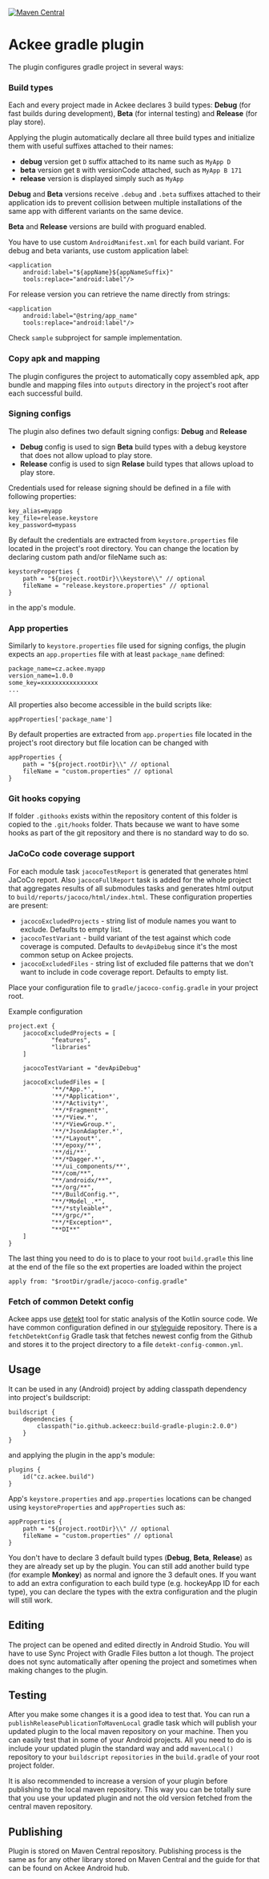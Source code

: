 [ ![Maven Central](https://maven-badges.herokuapp.com/maven-central/io.github.ackeecz/build-gradle-plugin/badge.svg)](https://maven-badges.herokuapp.com/maven-central/io.github.ackeecz/build-gradle-plugin)
# Ackee gradle plugin

The plugin configures gradle project in several ways:

### Build types

Each and every project made in Ackee declares 3 build types:
**Debug** (for fast builds during development),
**Beta** (for internal testing) and
**Release** (for play store).

Applying the plugin automatically declare all three build types and initialize them with useful suffixes attached to
their names:

- **debug** version get `D` suffix attached to its name such as `MyApp D`
- **beta** version get `B` with versionCode attached, such as `MyApp B 171`
- **release** version is displayed simply such as `MyApp`

**Debug** and **Beta** versions receive `.debug` and `.beta` suffixes attached to their application ids to prevent
collision between multiple installations of the same app with different variants on the same device.

**Beta** and **Release** versions are build with proguard enabled.

You have to use custom `AndroidManifest.xml` for each build variant. For debug and beta variants, use custom application
label:

```
<application
    android:label="${appName}${appNameSuffix}"
    tools:replace="android:label"/>
```

For release version you can retrieve the name directly from strings:

```
<application
    android:label="@string/app_name"
    tools:replace="android:label"/>
```

Check `sample` subproject for sample implementation.

### Copy apk and mapping

The plugin configures the project to automatically copy assembled apk, app bundle and mapping files into
`outputs` directory in the project's root after each successful build.

### Signing configs

The plugin also defines two default signing configs: **Debug** and **Release**

- **Debug** config is used to sign **Beta** build types with a debug keystore that does not allow upload to play store.
- **Release** config is used to sign **Relase** build types that allows upload to play store.

Credentials used for release signing should be defined in a file with following properties:

```
key_alias=myapp
key_file=release.keystore
key_password=mypass
```

By default the credentials are extracted from `keystore.properties` file located in the project's root directory. You
can change the location by declaring custom path and/or fileName such as:

```
keystoreProperties {
    path = "${project.rootDir}\\keystore\\" // optional
    fileName = "release.keystore.properties" // optional
}
```

in the app's module.

### App properties

Similarly to `keystore.properties` file used for signing configs, the plugin expects an
`app.properties` file with at least `package_name` defined:

```
package_name=cz.ackee.myapp
version_name=1.0.0
some_key=xxxxxxxxxxxxxxxx
...
```

All properties also become accessible in the build scripts like:

```
appProperties['package_name']
```

By default properties are extracted from `app.properties` file located in the project's root directory but file location
can be changed with

```
appProperties {
    path = "${project.rootDir}\\" // optional
    fileName = "custom.properties" // optional
}
```

### Git hooks copying

If folder `.githooks` exists within the repository content of this folder is copied to the `.git/hooks` folder. Thats
because we want to have some hooks as part of the git repository and there is no standard way to do so.

### JaCoCo code coverage support

For each module task `jacocoTestReport` is generated that generates html JaCoCo report. Also
`jacocoFullReport` task is added for the whole project that aggregates results of all submodules tasks and generates
html output to `build/reports/jacoco/html/index.html`. These configuration properties are present:

- `jacocoExcludedProjects` - string list of module names you want to exclude. Defaults to empty list.
- `jacocoTestVariant` - build variant of the test against which code coverage is computed. Defaults to `devApiDebug`
  since it's the most common setup on Ackee projects.
- `jacocoExcludedFiles` - string list of excluded file patterns that we don't want to include in code coverage report.
  Defaults to empty list.

Place your configuration file to `gradle/jacoco-config.gradle` in your project root.

Example configuration

```
project.ext {
    jacocoExcludedProjects = [
            "features",
            "libraries"
    ]

    jacocoTestVariant = "devApiDebug"

    jacocoExcludedFiles = [
            '**/*App.*',
            '**/*Application*',
            '**/*Activity*',
            '**/*Fragment*',
            '**/*View.*',
            '**/*ViewGroup.*',
            '**/*JsonAdapter.*',
            '**/*Layout*',
            '**/epoxy/**',
            '**/di/**',
            '**/*Dagger.*',
            '**/ui_components/**',
            "**/com/**",
            "**/androidx/**",
            "**/org/**",
            "**/BuildConfig.*",
            "**/*Model_.*",
            "**/*styleable*",
            "**/grpc/*",
            "**/*Exception*",
            "**DI**"
    ]
}
```

The last thing you need to do is to place to your root `build.gradle` this line at the end of the file so the ext
properties are loaded within the project

```
apply from: "$rootDir/gradle/jacoco-config.gradle"
```

### Fetch of common Detekt config

Ackee apps use [detekt](https://github.com/detekt/detekt) tool for static analysis of the Kotlin source code. We have
common configuration defined in our [styleguide](https://github.com/AckeeCZ/styleguide/tree/master/android) repository.
There is a `fetchDetektConfig` Gradle task that fetches newest config from the Github and stores it to the project
directory to a file `detekt-config-common.yml`.

## Usage

It can be used in any (Android) project by adding classpath dependency into project's buildscript:

```
buildscript {
    dependencies {
        classpath("io.github.ackeecz:build-gradle-plugin:2.0.0")
    }
}
```

and applying the plugin in the app's module:

```
plugins {
    id("cz.ackee.build")
}
```

App's `keystore.properties` and `app.properties` locations can be changed using
`keystoreProperties` and `appProperties` such as:

```
appProperties {
    path = "${project.rootDir}\\" // optional
    fileName = "custom.properties" // optional
}
```

You don't have to declare 3 default build types (**Debug**, **Beta**, **Release**) as they are already set up by the
plugin. You can still add another build type (for example **Monkey**) as normal and ignore the 3 default ones. If you
want to add an extra configuration to each build type
(e.g. hockeyApp ID for each type), you can declare the types with the extra configuration and the plugin will still
work.

## Editing

The project can be opened and edited directly in Android Studio. You will have to use Sync Project with Gradle Files
button a lot though. The project does not sync automatically after opening the project and sometimes when making changes
to the plugin.

## Testing

After you make some changes it is a good idea to test that. You can run a `publishReleasePublicationToMavenLocal`
gradle task which will publish your updated plugin to the local maven repository on your machine. Then you can easily
test that in some of your Android projects. All you need to do is include your updated plugin the standard way and
add `mavenLocal()` repository to your `buildscript` `repositories` in the `build.gradle` of your root project folder.

It is also recommended to increase a version of your plugin before publishing to the local maven repository. This way
you can be totally sure that you use your updated plugin and not the old version fetched from the central maven
repository.

## Publishing

Plugin is stored on Maven Central repository. Publishing process is the same as for any other library
stored on Maven Central and the guide for that can be found on Ackee Android hub.
